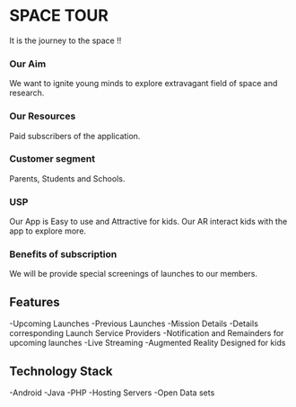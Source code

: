 # SPACE TOUR
It is the journey to the space !!
### Our Aim
We want to ignite young minds to explore extravagant field of space and research.
### Our Resources
Paid subscribers of the application.
### Customer segment
Parents, Students and Schools.
### USP
Our App is Easy to use and Attractive for kids. Our AR interact kids with the app to explore more.
### Benefits of subscription
We will be provide special screenings of launches to our members.  

## Features
-Upcoming Launches
-Previous Launches
-Mission Details
-Details corresponding Launch Service Providers
-Notification and Remainders for upcoming launches
-Live Streaming 
-Augmented Reality Designed for kids

## Technology Stack
-Android
-Java
-PHP
-Hosting Servers
-Open Data sets

